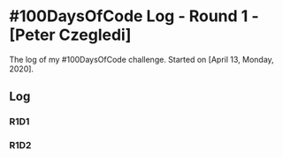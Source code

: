 # #100DaysOfCode Log - Round 1 - [Peter Czegledi]

The log of my #100DaysOfCode challenge. Started on [April 13, Monday, 2020].

## Log

### R1D1 

### R1D2
